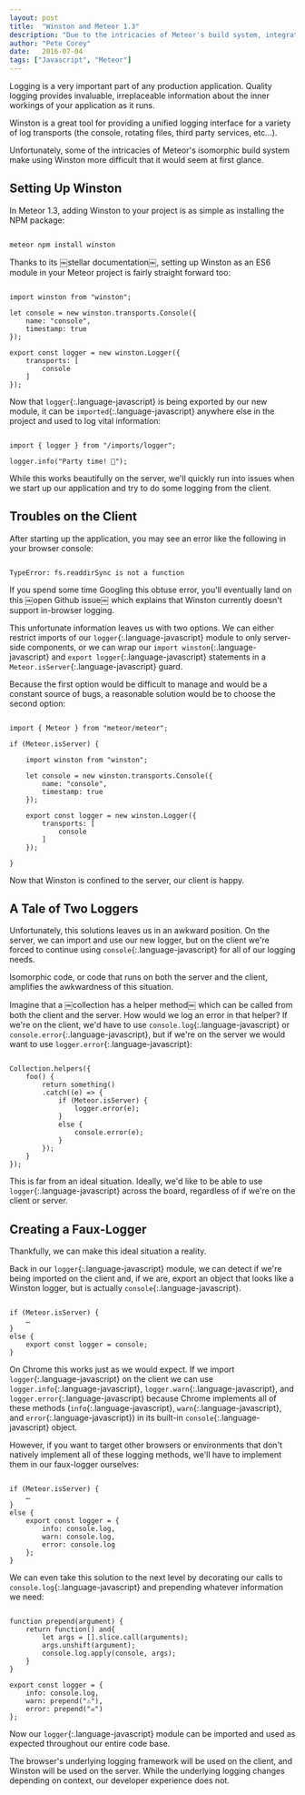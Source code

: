 ```yaml
---
layout: post
title:  "Winston and Meteor 1.3"
description: "Due to the intricacies of Meteor's build system, integrating Winston into your Meteor project is more difficult that it seems at first glance."
author: "Pete Corey"
date:   2016-07-04
tags: ["Javascript", "Meteor"]
---
```


Logging is a very important part of any production application. Quality logging provides invaluable, irreplaceable information about the inner workings of your application as it runs.

Winston is a great tool for providing a unified logging interface for a variety of log transports (the console, rotating files, third party services, etc…).

Unfortunately, some of the intricacies of Meteor's isomorphic build system make using Winston more difficult that it would seem at first glance.

## Setting Up Winston

In Meteor 1.3, adding Winston to your project is as simple as installing the NPM package:

<pre class='language-javascript'><code class='language-javascript'>
meteor npm install winston
</code></pre>

Thanks to its ￼stellar documentation￼, setting up Winston as an ES6 module in your Meteor project is fairly straight forward too:

<pre class='language-javascript'><code class='language-javascript'>
import winston from "winston";

let console = new winston.transports.Console({
    name: "console",
    timestamp: true
});

export const logger = new winston.Logger({
    transports: [
        console
    ]
});
</code></pre>

Now that `logger`{:.language-javascript} is being exported by our new module, it can be `imported`{:.language-javascript} anywhere else in the project and used to log vital information:

<pre class='language-javascript'><code class='language-javascript'>
import { logger } from "/imports/logger";

logger.info("Party time! 🎉");
</code></pre>

While this works beautifully on the server, we'll quickly run into issues when we start up our application and try to do some logging from the client.

## Troubles on the Client

After starting up the application, you may see an error like the following in your browser console:

<pre class='language-javascript'><code class='language-javascript'>
TypeError: fs.readdirSync is not a function
</code></pre>

If you spend some time Googling this obtuse error, you'll eventually land on this ￼open Github issue￼ which explains that Winston currently doesn't support in-browser logging.

This unfortunate information leaves us with two options. We can either restrict imports of our `logger`{:.language-javascript} module to only server-side components, or we can wrap our `import winston`{:.language-javascript} and `export logger`{:.language-javascript} statements in a `Meteor.isServer`{:.language-javascript} guard.

Because the first option would be difficult to manage and would be a constant source of bugs, a reasonable solution would be to choose the second option:

<pre class='language-javascript'><code class='language-javascript'>
import { Meteor } from "meteor/meteor";

if (Meteor.isServer) {

    import winston from "winston";

    let console = new winston.transports.Console({
        name: "console",
        timestamp: true
    });

    export const logger = new winston.Logger({
        transports: [
            console
        ]
    });
    
}
</code></pre>

Now that Winston is confined to the server, our client is happy.

## A Tale of Two Loggers

Unfortunately, this solutions leaves us in an awkward position. On the server, we can import and use our new logger, but on the client we're forced to continue using `console`{:.language-javascript} for all of our logging needs.

Isomorphic code, or code that runs on both the server and the client, amplifies the awkwardness of this situation.

Imagine that a ￼collection has a helper method￼ which can be called from both the client and the server. How would we log an error in that helper? If we're on the client, we'd have to use `console.log`{:.language-javascript} or `console.error`{:.language-javascript}, but if we're on the server we would want to use `logger.error`{:.language-javascript}:

<pre class='language-javascript'><code class='language-javascript'>
Collection.helpers({
    foo() {
        return something()
        .catch((e) => {
            if (Meteor.isServer) {
                logger.error(e);
            }
            else {
                console.error(e);
            }
        });
    }
});
</code></pre>

This is far from an ideal situation. Ideally, we'd like to be able to use `logger`{:.language-javascript} across the board, regardless of if we're on the client or server.

## Creating a Faux-Logger

Thankfully, we can make this ideal situation a reality.

Back in our `logger`{:.language-javascript} module, we can detect if we're being imported on the client and, if we are, export an object that looks like a Winston logger, but is actually `console`{:.language-javascript}.

<pre class='language-javascript'><code class='language-javascript'>
if (Meteor.isServer) {
    …
}
else {
    export const logger = console;
}
</code></pre>

On Chrome this works just as we would expect. If we import `logger`{:.language-javascript} on the client we can use `logger.info`{:.language-javascript}, `logger.warn`{:.language-javascript}, and `logger.error`{:.language-javascript} because Chrome implements all of these methods (`info`{:.language-javascript}, `warn`{:.language-javascript}, and `error`{:.language-javascript}) in its built-in `console`{:.language-javascript} object.

However, if you want to target other browsers or environments that don't natively implement all of these logging methods, we'll have to implement them in our faux-logger ourselves:

<pre class='language-javascript'><code class='language-javascript'>
if (Meteor.isServer) {
    …
}
else {
    export const logger = {
        info: console.log,
        warn: console.log,
        error: console.log
    };
}
</code></pre>

We can even take this solution to the next level by decorating our calls to `console.log`{:.language-javascript} and prepending whatever information we need:

<pre class='language-javascript'><code class='language-javascript'>
function prepend(argument) {
    return function() and{
        let args = [].slice.call(arguments);
        args.unshift(argument);
        console.log.apply(console, args);
    }
}

export const logger = {
    info: console.log,
    warn: prepend("⚠️"),
    error: prepend("☠️")
};
</code></pre>

Now our `logger`{:.language-javascript} module can be imported and used as expected throughout our entire code base.

The browser's underlying logging framework will be used on the client, and Winston will be used on the server. While the underlying logging changes depending on context, our developer experience does not.
